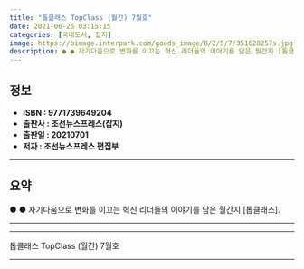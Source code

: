 ```yaml
---
title: "톱클래스 TopClass (월간) 7월호"
date: 2021-06-26 03:15:15
categories: [국내도서, 잡지]
image: https://bimage.interpark.com/goods_image/8/2/5/7/351628257s.jpg
description: ● ● 자기다움으로 변화를 이끄는 혁신 리더들의 이야기를 담은 월간지 [톱클래스].
---
```


## **정보**

- **ISBN : 9771739649204**
- **출판사 : 조선뉴스프레스(잡지)**
- **출판일 : 20210701**
- **저자 : 조선뉴스프레스 편집부**

------



## **요약**

●  ●  자기다움으로 변화를 이끄는 혁신 리더들의 이야기를 담은 월간지 [톱클래스].

------



------


톱클래스 TopClass (월간) 7월호 

------


